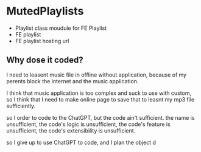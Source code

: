 # MutedPlaylists
 - Playlist class moudule for FE Playlist
 - FE playlist
 - FE playlist hosting url

## Why dose it coded?

I need to leasent music file in offline without application, because of my perents block the internet and the music application.

I think that music application is too complex and suck to use with custom, so I think that I need to make online page to save that to leasnt my mp3 file sufficiently.

so I order to code to the ChatGPT, but the code ain't sufficient. the name is unsufficient, the code's logic is unsufficient, the code's feature is unsufficient, the code's extensibility is unsufficient.

so I give up to use ChatGPT to code, and I plan the object d